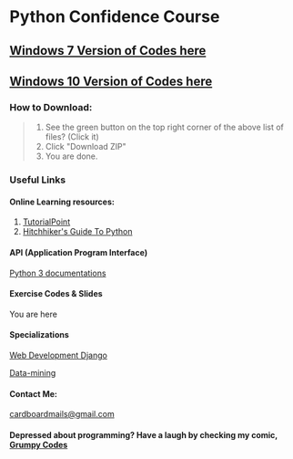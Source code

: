 # **Python Confidence Course**

## [Windows 7 Version of Codes here][7link]
## [Windows 10 Version of Codes here][10link]

### How to Download:

>1. See the green button on the top right corner of the above list of files? (Click it)  
>2. Click "Download ZIP"  
>3. You are done.     




### Useful Links

#### Online Learning resources:
1. [TutorialPoint][tutorialpoint]
2. [Hitchhiker's Guide To Python][hitchhiker]



#### API (Application Program Interface)  
[Python 3 documentations][pydocs]  

  
#### Exercise Codes & Slides
You are here  

#### Specializations

[Web Development Django][webdev]  

[Data-mining][datamine]

#### Contact Me:
cardboardmails@gmail.com

#### Depressed about programming? Have a laugh by checking my comic, [Grumpy Codes][gcodes]


  

[tutorialpoint]: https://www.tutorialspoint.com/python/index.htm
[hitchhiker]: http://python-guide-pt-br.readthedocs.io/en/latest/
[pydocs]: https://docs.python.org/3/
[webdev]: https://docs.djangoproject.com/en/1.11/intro/
[datamine]: http://guidetodatamining.com/
[gcodes]: https://tapas.io/series/Grumpy-Codes
[7link]: https://github.com/cardboardcode/pcc/tree/06daa037081549d11f06af0d4f0a0e97cdb03521
[10link]: https://github.com/cardboardcode/pcc